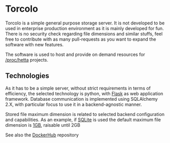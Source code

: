 # Torcolo

Torcolo is a simple general purpose storage server. It is not developed to be used in enterprise production environment as it is mainly developed for fun. There is no security check regarding file dimensions and similar stuffs, feel free to contribute with as many pull-requests as you want to expand the software with new features.

The software is used to host and provide on demand resources for [/proc/hetta](https://blog.prochetta.best) projects.

## Technologies

As it has to be a simple server, without strict requirements in terms of efficiency, the selected technology is python, with [Flask](https://flask.palletsprojects.com/) as web application framework. Database communication is implemented using SQLAlchemy 2.X, with particular focus to use it in a backend-agnostic manner.

Stored file maximum dimension is related to selected backend configuration and capabilities. As an example, if [SQLite](https://www.sqlite.org/) is used the default maximum file dimension is [1GB](https://www.sqlite.org/limits.html), raisable until 2GB

See also the [DockerHub](https://hub.docker.com/r/m1gnus/torcolo) repository
